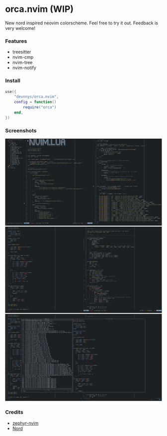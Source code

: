 # orca.nvim (WIP)
New nord inspired neovim colorscheme.
Feel free to try it out.
Feedback is very welcome!

### Features
- treesitter
- nvim-cmp
- nvim-tree
- nvim-notify

### Install
```lua
use({
	"devnnys/orca.nvim",
	config = function()
		require("orca")
	end,
})
```

### Screenshots
![Screenshot01](/media/nvim01.png?raw=true "Example Screenshot01")
![Screenshot02](/media/nvim02.png?raw=true "Example Screenshot02")
![Screenshot03](/media/nvim03.png?raw=true "Example Screenshot03")

### Credits
- [zephyr-nvim](https://github.com/glepnir/zephyr-nvim)
- [Nord](https://www.nordtheme.com/)
